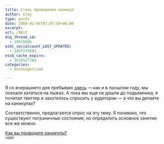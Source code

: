 ```yaml
---
title: Стиль проведения каникул
author: Gray
type: posts
date: 2009-01-04T07:07:59+00:00
excerpt:
url: /9617
dsq_thread_id:
  - 19815696
esml_socialcount_LAST_UPDATED:
  - 1497275883
essb_cache_expire:
  - 1616527784
categories:
  - Uncategorized

---
```








Я со вчерашнего дня пребываю [здесь][1] &#8212; как и в прошлом году, мы поехали кататься на лыжах. А пока мы еще не дошли до подъемника, я почитал твиттер и захотелось спросить у аудитории &#8212; а что вы делаете на каникулах?

Соответственно, предлагается опрос на эту тему. Я понимаю, что существуют пограничные состояния, но определить основное занятие все же можно.

<noscript>
  <a href ="http://answers.polldaddy.com/poll/1245263/" >Как вы проводите каникулы?</a> <br /> <span style="font-size:9px;"> (<a href ="http://www.polldaddy.com"> polls</a>)</span>
</noscript>

 [1]: http://beta-maps.yandex.ru/?text=%D0%A7%D0%B5%D1%85%D0%B8%D1%8F%2C%20%D0%BF%D0%BE%D1%81%D0%B5%D0%BB%D0%BE%D0%BA%20%D0%A8%D0%BF%D0%B8%D0%BD%D0%B4%D0%BB%D0%B5%D1%80%D1%83%D0%B2-%D0%9C%D0%BB%D0%B8%D0%BD&sll=15.603979%2C50.725402&sspn=1.054658%2C0.446299&ll=15.603979%2C50.725402&spn=0.185736%2C0.054694&l=sat